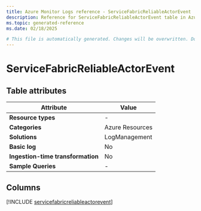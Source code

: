 ```yaml
---
title: Azure Monitor Logs reference - ServiceFabricReliableActorEvent
description: Reference for ServiceFabricReliableActorEvent table in Azure Monitor Logs.
ms.topic: generated-reference
ms.date: 02/18/2025

# This file is automatically generated. Changes will be overwritten. Do not change this file directly.
---
```


# ServiceFabricReliableActorEvent




## Table attributes

|Attribute|Value|
|---|---|
|**Resource types**|-|
|**Categories**|Azure Resources|
|**Solutions**| LogManagement|
|**Basic log**|No|
|**Ingestion-time transformation**|No|
|**Sample Queries**|-|



## Columns
  
[!INCLUDE [servicefabricreliableactorevent](~/reusable-content/ce-skilling/azure/includes/azure-monitor/reference/tables/servicefabricreliableactorevent-include.md)]

